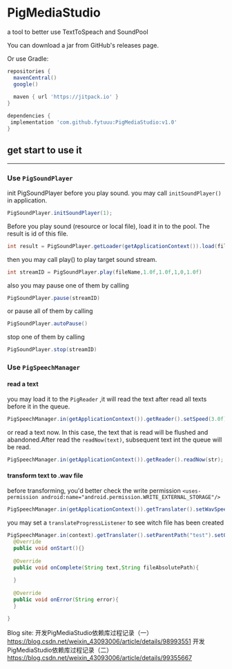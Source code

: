 # PigMediaStudio
a tool to better use TextToSpeach and SoundPool


You can download a jar from GitHub's releases page.

Or use Gradle:
```gradle
repositories {
  mavenCentral()
  google()
  
  maven { url 'https://jitpack.io' }
}

dependencies {
 implementation 'com.github.fytuuu:PigMediaStudio:v1.0'
}
```

## get start to use it
---
### Use ``PigSoundPlayer`` 
init PigSoundPlayer before you play sound. you may call ``initSoundPlayer()`` in application.
```java
PigSoundPlayer.initSoundPlayer(1);
``` 


Before you play sound (resource or local file), load it in to the pool. The result is id of this file.
```java
int result = PigSoundPlayer.getLoader(getApplicationContext()).load(filePath,1);
```


then you may call play() to play target sound stream.
```java
int streamID = PigSoundPlayer.play(fileName,1.0f,1.0f,1,0,1.0f)
``` 

also you may pause one of them by calling 
```java
PigSoundPlayer.pause(streamID)
```

or pause all of them by calling 
```java
PigSoundPlayer.autoPause()
```

stop one of them by calling 
```java
PigSoundPlayer.stop(streamID)
```

### Use ``PigSpeechManager``
#### read a text
you may load it to the ``PigReader`` ,it will read the text after read all texts before it in the queue.
```java
PigSpeechManager.in(getApplicationContext()).getReader().setSpeed(3.0f).setPitch(0.5f).loadReadTTS(text);
```

or read a text now. In this case, the text that is read will be flushed and abandoned.After read the ``readNow(text)``, subsequent text int the queue will be read.
```java
PigSpeechManager.in(getApplicationContext()).getReader().readNow(str);
```

#### transform text to .wav file
before transforming, you'd better check the write permission
``<uses-permission android:name="android.permission.WRITE_EXTERNAL_STORAGE"/>`` 

```java
PigSpeechManager.in(getApplicationContext()).getTranslater().setWavSpeed(1.0f).put(fileName,text);
```

you may set a ``translateProgressListener`` to see witch file has been created
```java
PigSpeechManager.in(context).getTranslater().setParentPath("test").setOnTranslatProgressListener(new PigTranslater.OnTranslateProgressListener(){
  @Override
  public void onStart(){}
  
  @Override
  public void onComplete(String text,String fileAbsolutePath){
    
  }
  
  @Override
  public void onError(String error){
  }

}
```

Blog site:
开发PigMediaStudio依赖库过程记录（一）
https://blog.csdn.net/weixin_43093006/article/details/98993551
开发PigMediaStudio依赖库过程记录（二）
https://blog.csdn.net/weixin_43093006/article/details/99355667



